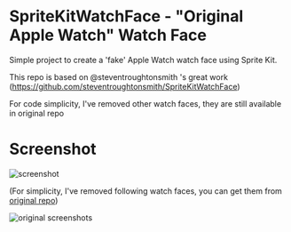 # SpriteKitWatchFace - "Original Apple Watch" Watch Face
Simple project to create a 'fake' Apple Watch watch face using Sprite Kit.

This repo is based on @steventroughtonsmith 's great work (https://github.com/steventroughtonsmith/SpriteKitWatchFace)

For code simplicity, I've removed other watch faces, they are still available in original repo

# Screenshot

![screenshot](http://wx4.sinaimg.cn/large/69c30c5fly1fw6lrav7ylj20kg0cggta.jpg)

(For simplicity, I've removed following watch faces, you can get them from [original repo](https://github.com/steventroughtonsmith/SpriteKitWatchFace))

![original screenshots](https://hccdata.s3.amazonaws.com/gh_spritekitwatchface.jpg)
